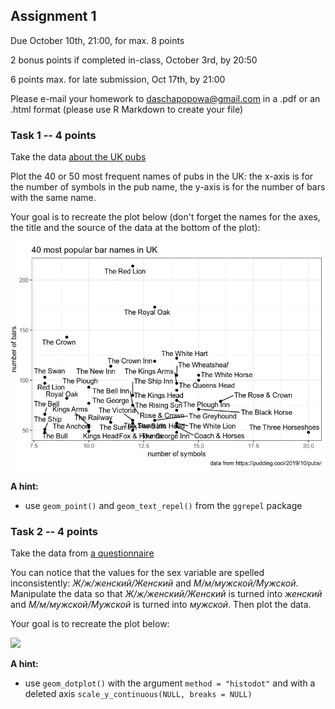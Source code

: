 ## Assignment 1

Due October 10th, 21:00, for max. 8 points

2 bonus points if completed in-class, October 3rd, by 20:50

6 points max. for late submission, Oct 17th, by 21:00

Please e-mail your homework to daschapopowa@gmail.com in a .pdf or an .html format (please use R Markdown to create your file)

### Task 1 -- 4 points

Take the data [about the UK pubs](https://raw.githubusercontent.com/dashapopova/Intro-to-R/main/assignment1/UK_pubs.csv)

Plot the 40 or 50 most frequent names of pubs in the UK: the x-axis is for the number of symbols in the pub name, the y-axis is for the number of bars with the same name.

Your goal is to recreate the plot below (don't forget the names for the axes, the title and the source of the data at the bottom of the plot):

![](https://github.com/dashapopova/py/blob/main/HWs/HW2/pubs.png)

**A hint:**

+ use ```geom_point()``` and ```geom_text_repel()``` from the ```ggrepel``` package

### Task 2 -- 4 points

Take the data from [a questionnaire](https://raw.githubusercontent.com/dashapopova/Intro-to-R/main/assignment1/mad_questionary.csv)

You can notice that the values for the sex variable are spelled inconsistently: *Ж/ж/женский/Женский* and *М/м/мужской/Мужской*. Manipulate the data so that *Ж/ж/женский/Женский* is turned into *женский* and *М/м/мужской/Мужской* is turned into *мужской*. Then plot the data.

Your goal is to recreate the plot below:

![](https://github.com/dashapopova/Intro-to-R/blob/main/HWs/HW2/questionnaire.png)

**A hint:**

+ use ```geom_dotplot()``` with the argument ```method = "histodot"``` and with a deleted axis ```scale_y_continuous(NULL, breaks = NULL)```

